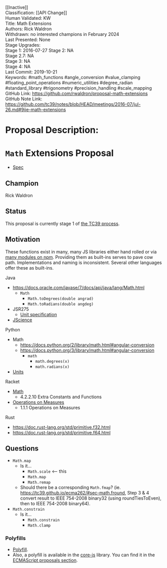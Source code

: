 [[Inactive]]<br>Classification: [[API Change]]<br>Human Validated: KW<br>Title: Math Extensions<br>Authors: Rick Waldron<br>Withdrawn: no interested champions in February 2024<br>Last Presented: None<br>Stage Upgrades:<br>Stage 1: 2016-07-27
Stage 2: NA  
Stage 2.7: NA  
Stage 3: NA  
Stage 4: NA<br>Last Commit: 2019-10-21<br>Keywords: #math_functions #angle_conversion #value_clamping #floating_point_operations #numeric_utilities #degree_radian #standard_library #trigonometry #precision_handling #scale_mapping<br>GitHub Link: https://github.com/rwaldron/proposal-math-extensions <br>GitHub Note Link: https://github.com/tc39/notes/blob/HEAD/meetings/2016-07/jul-26.md#9iie-math-extensions
# Proposal Description:<br>
# `Math` Extensions Proposal


- [Spec](https://rwaldron.github.io/proposal-math-extensions)


## Champion

Rick Waldron


## Status

This proposal is currently stage 1 of [the TC39 process](https://github.com/tc39/ecma262/).


## Motivation


These functions exist in many, many JS libraries either hand rolled or via  [many modules on npm](https://www.npmjs.com/search?q=math). Providing them as built-ins serves to pave cow path. Implementations and naming is inconsistent. Several other languages offer these as built-ins.


Java
- https://docs.oracle.com/javase/7/docs/api/java/lang/Math.html
  + `Math`
    + `Math.toDegrees(double angrad)`
    + `Math.toRadians(double angdeg)`
- JSR275
  + [Unit specification](https://www.jcp.org/en/jsr/detail?id=275)
- [JScience](http://jscience.org/)


Python
- Math
  - https://docs.python.org/2/library/math.html#angular-conversion
  - https://docs.python.org/3/library/math.html#angular-conversion
    + `math`
      + `math.degrees(x)`
      + `math.radians(x)`
- [Units](https://pypi.python.org/pypi/units)

Racket
- [Math](https://docs.racket-lang.org/reference/generic-numbers.html#%28def._%28%28lib._racket%2Fmath..rkt%29._degrees-~3eradians%29%29)
  + 4.2.2.10 Extra Constants and Functions
- [Operations on Measures](https://docs.racket-lang.org/measures-with-dimensions/Operations__Types__and_Structs.html#%28part._.Operations_on_.Measures%29)
  + 1.1.1 Operations on Measures


Rust
- https://doc.rust-lang.org/std/primitive.f32.html
- https://doc.rust-lang.org/std/primitive.f64.html





## Questions

- `Math.map` 
  + Is it...
    - `Math.scale` <-- this
    - `Math.map` 
    - `Math.remap`
  + Should there be a corresponding `Math.fmap`? (ie. https://tc39.github.io/ecma262/#sec-math.fround, Step 3 & 4 convert result to IEEE 754-2008 binary32 (using roundTiesToEven), then to IEEE 754-2008 binary64).
- `Math.constrain`
  + Is it...
    - `Math.constrain` 
    - `Math.clamp`


### Polyfills

- [Polyfill](https://www.npmjs.com/package/ecma-proposal-math-extensions).
- Also, a polyfill is available in the [core-js](https://github.com/zloirock/core-js) library. You can find it in the [ECMAScript proposals section](https://github.com/zloirock/core-js#math-extensions).
